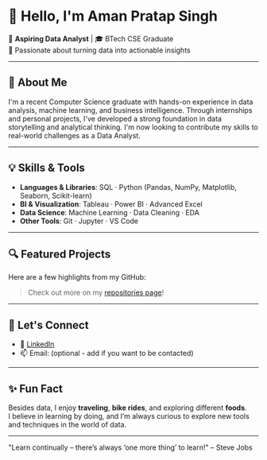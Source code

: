 # 👋 Hello, I'm Aman Pratap Singh

🎯 **Aspiring Data Analyst** | 🎓 BTech CSE Graduate  
📍 Passionate about turning data into actionable insights

---

## 🧠 About Me

I'm a recent Computer Science graduate with hands-on experience in data analysis, machine learning, and business intelligence. Through internships and personal projects, I've developed a strong foundation in data storytelling and analytical thinking. I'm now looking to contribute my skills to real-world challenges as a Data Analyst.

---

## 💡 Skills & Tools

- **Languages & Libraries**: SQL · Python (Pandas, NumPy, Matplotlib, Seaborn, Scikit-learn)
- **BI & Visualization**: Tableau · Power BI · Advanced Excel
- **Data Science**: Machine Learning · Data Cleaning · EDA
- **Other Tools**: Git · Jupyter · VS Code

---

## 🔍 Featured Projects

Here are a few highlights from my GitHub:

<!-- 📊 **[Sales Dashboard in Power BI](#)** – Analyzed regional sales trends and KPIs with interactive visuals.
- 🤖 **[ML Model for Pizza Price Prediction](#)** – Built regression model to predict pizza prices based on ingredients and features.
- 📈 **[EDA on COVID-19 Dataset](#)** – Performed deep exploratory analysis using Python.-->

> Check out more on my [repositories page](https://github.com/amanpratap-singh?tab=repositories)!

---

## 🤝 Let's Connect

- 🔗 [LinkedIn](www.linkedin.com/in/aman-pratap-singh-baa0b7273)
- 📫 Email: (optional - add if you want to be contacted)

---

## ✨ Fun Fact

Besides data, I enjoy **traveling**, **bike rides**, and exploring different **foods**.  
I believe in learning by doing, and I’m always curious to explore new tools and techniques in the world of data.

---
"Learn continually – there’s always ‘one more thing’ to learn!" – Steve Jobs
